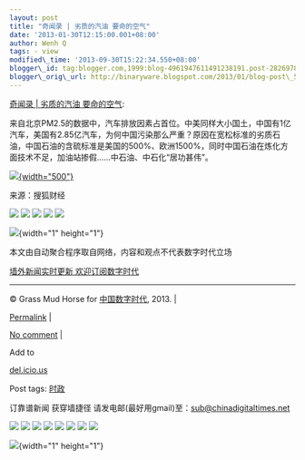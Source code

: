 ```yaml
--- 
layout: post 
title: "奇闻录 | 劣质的汽油 要命的空气" 
date: '2013-01-30T12:15:00.001+08:00' 
author: Wenh Q
tags: - view
modified\_time: '2013-09-30T15:22:34.550+08:00' 
blogger\_id: tag:blogger.com,1999:blog-4961947611491238191.post-2826978868817215749
blogger\_orig\_url: http://binaryware.blogspot.com/2013/01/blog-post\_5027.html
--- 
```

[奇闻录
| 劣质的汽油
要命的空气](http://feedproxy.google.com/~r/chinagfwblog/~3/aN738VZNYq4/):



来自北京PM2.5的数据中，汽车排放因素占首位。中美同样大小国土，中国有1亿汽车，美国有2.85亿汽车，为何中国污染那么严重？原因在宽松标准的劣质石油，中国石油的含硫标准是美国的500%、欧洲1500%，同时中国石油在炼化方面技术不足，加油站掺假……中石油、中石化“居功甚伟”。

[![](http://qiwen.lu/wp-content/uploads/360b466e168c_1.jpg){width="500"}](http://qiwen.lu/10429.html/360b466e168c_1)

来源：搜狐财经

<div>

[![](http://feeds.feedburner.com/~ff/qi-wen-lu?d=yIl2AUoC8zA)](http://feeds.feedburner.com/~ff/qi-wen-lu?a=5p-Iq3kZDVg:2vGCpSLI9GA:yIl2AUoC8zA)
[![](http://feeds.feedburner.com/~ff/qi-wen-lu?d=7Q72WNTAKBA)](http://feeds.feedburner.com/~ff/qi-wen-lu?a=5p-Iq3kZDVg:2vGCpSLI9GA:7Q72WNTAKBA)
[![](http://feeds.feedburner.com/~ff/qi-wen-lu?i=5p-Iq3kZDVg:2vGCpSLI9GA:F7zBnMyn0Lo)](http://feeds.feedburner.com/~ff/qi-wen-lu?a=5p-Iq3kZDVg:2vGCpSLI9GA:F7zBnMyn0Lo)
[![](http://feeds.feedburner.com/~ff/qi-wen-lu?i=5p-Iq3kZDVg:2vGCpSLI9GA:V_sGLiPBpWU)](http://feeds.feedburner.com/~ff/qi-wen-lu?a=5p-Iq3kZDVg:2vGCpSLI9GA:V_sGLiPBpWU)
[![](http://feeds.feedburner.com/~ff/qi-wen-lu?d=qj6IDK7rITs)](http://feeds.feedburner.com/~ff/qi-wen-lu?a=5p-Iq3kZDVg:2vGCpSLI9GA:qj6IDK7rITs)

</div>

![](http://feeds.feedburner.com/~r/qi-wen-lu/~4/5p-Iq3kZDVg){width="1"
height="1"}

本文由自动聚合程序取自网络，内容和观点不代表数字时代立场



[墙外新闻实时更新 欢迎订阅数字时代](http://eepurl.com/mstlf)


















------------------------------------------------------------------------

© Grass Mud Horse for [中国数字时代](https://meilizhongguo.biz/chinese),
2013. |

[Permalink](https://meilizhongguo.biz/chinese/2013/01/%e5%a5%87%e9%97%bb%e5%bd%95-%e5%8a%a3%e8%b4%a8%e7%9a%84%e6%b1%bd%e6%b2%b9-%e8%a6%81%e5%91%bd%e7%9a%84%e7%a9%ba%e6%b0%94/)
|

[No
comment](https://meilizhongguo.biz/chinese/2013/01/%e5%a5%87%e9%97%bb%e5%bd%95-%e5%8a%a3%e8%b4%a8%e7%9a%84%e6%b1%bd%e6%b2%b9-%e8%a6%81%e5%91%bd%e7%9a%84%e7%a9%ba%e6%b0%94/#comments)
|

Add to

[del.icio.us](http://del.icio.us/post?url=https://meilizhongguo.biz/chinese/2013/01/%e5%a5%87%e9%97%bb%e5%bd%95-%e5%8a%a3%e8%b4%a8%e7%9a%84%e6%b1%bd%e6%b2%b9-%e8%a6%81%e5%91%bd%e7%9a%84%e7%a9%ba%e6%b0%94/&title=%E5%A5%87%E9%97%BB%E5%BD%95%20%7C%20%E5%8A%A3%E8%B4%A8%E7%9A%84%E6%B1%BD%E6%B2%B9%20%E8%A6%81%E5%91%BD%E7%9A%84%E7%A9%BA%E6%B0%94)





Post tags:
[时政](https://meilizhongguo.biz/chinese/tag/%e6%97%b6%e6%94%bf/?category=10466)



订靠谱新闻 获穿墙捷径
请发电邮(最好用gmail)至：sub@chinadigitaltimes.net







<div>

[![](http://feeds.feedburner.com/~ff/chinagfwblog?d=yIl2AUoC8zA)](http://feeds.feedburner.com/~ff/chinagfwblog?a=aN738VZNYq4:x6POkPqUVsg:yIl2AUoC8zA)
[![](http://feeds.feedburner.com/~ff/chinagfwblog?i=aN738VZNYq4:x6POkPqUVsg:-BTjWOF_DHI)](http://feeds.feedburner.com/~ff/chinagfwblog?a=aN738VZNYq4:x6POkPqUVsg:-BTjWOF_DHI)
[![](http://feeds.feedburner.com/~ff/chinagfwblog?i=aN738VZNYq4:x6POkPqUVsg:F7zBnMyn0Lo)](http://feeds.feedburner.com/~ff/chinagfwblog?a=aN738VZNYq4:x6POkPqUVsg:F7zBnMyn0Lo)
[![](http://feeds.feedburner.com/~ff/chinagfwblog?i=aN738VZNYq4:x6POkPqUVsg:V_sGLiPBpWU)](http://feeds.feedburner.com/~ff/chinagfwblog?a=aN738VZNYq4:x6POkPqUVsg:V_sGLiPBpWU)
[![](http://feeds.feedburner.com/~ff/chinagfwblog?d=qj6IDK7rITs)](http://feeds.feedburner.com/~ff/chinagfwblog?a=aN738VZNYq4:x6POkPqUVsg:qj6IDK7rITs)
[![](http://feeds.feedburner.com/~ff/chinagfwblog?d=l6gmwiTKsz0)](http://feeds.feedburner.com/~ff/chinagfwblog?a=aN738VZNYq4:x6POkPqUVsg:l6gmwiTKsz0)
[![](http://feeds.feedburner.com/~ff/chinagfwblog?i=aN738VZNYq4:x6POkPqUVsg:gIN9vFwOqvQ)](http://feeds.feedburner.com/~ff/chinagfwblog?a=aN738VZNYq4:x6POkPqUVsg:gIN9vFwOqvQ)
[![](http://feeds.feedburner.com/~ff/chinagfwblog?d=TzevzKxY174)](http://feeds.feedburner.com/~ff/chinagfwblog?a=aN738VZNYq4:x6POkPqUVsg:TzevzKxY174)

</div>

![](http://feeds.feedburner.com/~r/chinagfwblog/~4/aN738VZNYq4){width="1"
height="1"}
